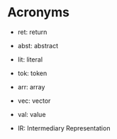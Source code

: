 # Acronyms

- ret: return

- abst: abstract

- lit: literal

- tok: token

- arr: array

- vec: vector

- val: value

- IR: Intermediary Representation
